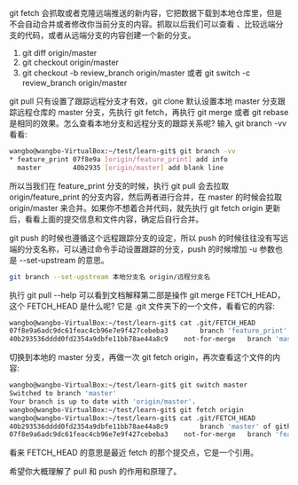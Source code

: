 git fetch 会抓取或者克隆远端推送的新内容，它把数据下载到本地仓库里，但是不会自动合并或者修改你当前分支的内容。抓取以后我们可以查看 、比较远端分支的代码，或者从远端分支的内容创建一个新的分支。

1. git diff origin/master
2. git checkout origin/master
3. git checkout -b review_branch origin/master  或者 git switch -c review_branch origin/master

git pull 只有设置了跟踪远程分支才有效，git clone 默认设置本地 master 分支跟踪远程仓库的 master 分支，先执行 git fetch，再执行 git merge 或者 git rebase 是相同的效果。怎么查看本地分支和远程分支的跟踪关系呢? 输入 git branch -vv 看看:

```bash
wangbo@wangbo-VirtualBox:~/test/learn-git$ git branch -vv
* feature_print 07f8e9a [origin/feature_print] add info
  master        40b2935 [origin/master] add blank line
```

所以当我们在 feature_print 分支的时候，执行 git pull 会去拉取 origin/feature_print 的分支内容，然后两者进行合并，在 master 的时候会拉取 origin/master 来合并。如果你不想着合并代码，就先执行 git fetch origin 更新后，看看上面的提交信息和文件内容，确定后自行合并。

git push 的时候也遵循这个远程跟踪分支的设定，所以 push 的时候往往没有写远端的分支名称，可以通过命令手动设置跟踪的分支，push 的时候增加 -u 参数也是 --set-upstream 的意思。

```bash
git branch --set-upstream 本地分支名 origin/远程分支名
```

执行 git pull --help 可以看到文档解释第二部是操作 git merge FETCH_HEAD，这个 FETCH_HEAD  是什么呢? 它是 .git 文件夹下的一个文件，看看它的内容:

```bash
wangbo@wangbo-VirtualBox:~/test/learn-git$ cat .git/FETCH_HEAD
07f8e9a6adc9dc61feac4cb96e7e9f427cebeba3		branch 'feature_print' of github.com:developdeveloper/git-demo
40b293536dddd0fd2354a9dbfe11bb78ae44a8c9	not-for-merge	branch 'master' of github.com:developdeveloper/git-demo
```

切换到本地的 master 分支，再做一次 git fetch origin，再次查看这个文件的内容:

```bash
wangbo@wangbo-VirtualBox:~/test/learn-git$ git switch master
Switched to branch 'master'
Your branch is up to date with 'origin/master'.
wangbo@wangbo-VirtualBox:~/test/learn-git$ git fetch origin
wangbo@wangbo-VirtualBox:~/test/learn-git$ cat .git/FETCH_HEAD
40b293536dddd0fd2354a9dbfe11bb78ae44a8c9		branch 'master' of github.com:developdeveloper/git-demo
07f8e9a6adc9dc61feac4cb96e7e9f427cebeba3	not-for-merge	branch 'feature_print' of github.com:developdeveloper/git-demo
```
看来 FETCH_HEAD 的意思是最近 fetch 的那个提交点，它是一个引用。

希望你大概理解了 pull 和 push 的作用和原理了。

